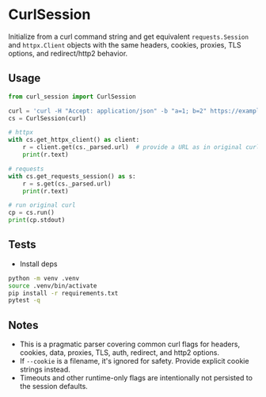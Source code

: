 # CurlSession

Initialize from a curl command string and get equivalent `requests.Session` and `httpx.Client` objects with the same headers, cookies, proxies, TLS options, and redirect/http2 behavior.

## Usage

```python
from curl_session import CurlSession

curl = 'curl -H "Accept: application/json" -b "a=1; b=2" https://example.com/api'
cs = CurlSession(curl)

# httpx
with cs.get_httpx_client() as client:
    r = client.get(cs._parsed.url)  # provide a URL as in original curl if needed
    print(r.text)

# requests
with cs.get_requests_session() as s:
    r = s.get(cs._parsed.url)
    print(r.text)

# run original curl
cp = cs.run()
print(cp.stdout)
```

## Tests

- Install deps

```sh
python -m venv .venv
source .venv/bin/activate
pip install -r requirements.txt
pytest -q
```

## Notes

- This is a pragmatic parser covering common curl flags for headers, cookies, data, proxies, TLS, auth, redirect, and http2 options.
- If `--cookie` is a filename, it's ignored for safety. Provide explicit cookie strings instead.
- Timeouts and other runtime-only flags are intentionally not persisted to the session defaults.

